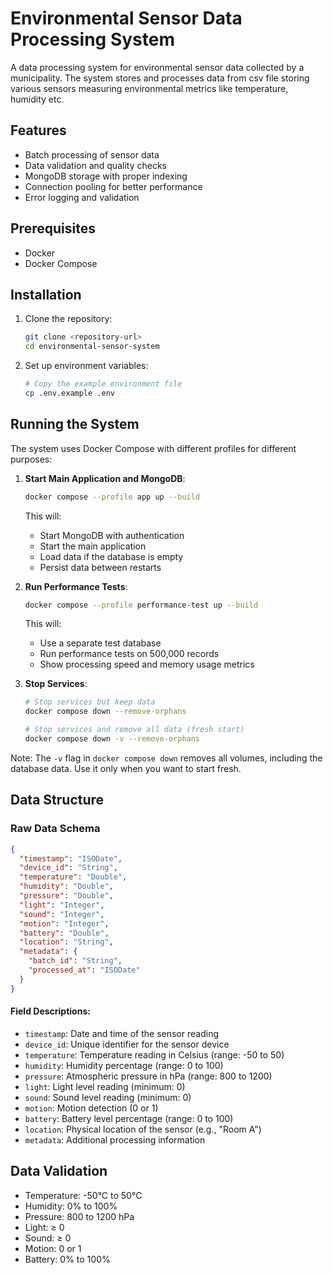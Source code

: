 # Environmental Sensor Data Processing System

A data processing system for environmental sensor data collected by a municipality. The system stores and processes data from csv file storing various sensors measuring environmental metrics like temperature, humidity etc.

## Features

- Batch processing of sensor data
- Data validation and quality checks
- MongoDB storage with proper indexing
- Connection pooling for better performance
- Error logging and validation


## Prerequisites

- Docker
- Docker Compose

## Installation

1. Clone the repository:
   ```bash
   git clone <repository-url>
   cd environmental-sensor-system
   ```

2. Set up environment variables:
   ```bash
   # Copy the example environment file
   cp .env.example .env
   ```

## Running the System

The system uses Docker Compose with different profiles for different purposes:

1. **Start Main Application and MongoDB**:
   ```bash
   docker compose --profile app up --build
   ```
   This will:
   - Start MongoDB with authentication
   - Start the main application
   - Load data if the database is empty
   - Persist data between restarts

2. **Run Performance Tests**:
   ```bash
   docker compose --profile performance-test up --build
   ```
   This will:
   - Use a separate test database
   - Run performance tests on 500,000 records
   - Show processing speed and memory usage metrics

3. **Stop Services**:
   ```bash
   # Stop services but keep data
   docker compose down --remove-orphans

   # Stop services and remove all data (fresh start)
   docker compose down -v --remove-orphans
   ```

Note: The `-v` flag in `docker compose down` removes all volumes, including the database data. Use it only when you want to start fresh.

## Data Structure

### Raw Data Schema
```json
{
  "timestamp": "ISODate",
  "device_id": "String",
  "temperature": "Double",
  "humidity": "Double",
  "pressure": "Double",
  "light": "Integer",
  "sound": "Integer",
  "motion": "Integer",
  "battery": "Double",
  "location": "String",
  "metadata": {
    "batch_id": "String",
    "processed_at": "ISODate"
  }
}
```

#### Field Descriptions:
- `timestamp`: Date and time of the sensor reading
- `device_id`: Unique identifier for the sensor device
- `temperature`: Temperature reading in Celsius (range: -50 to 50)
- `humidity`: Humidity percentage (range: 0 to 100)
- `pressure`: Atmospheric pressure in hPa (range: 800 to 1200)
- `light`: Light level reading (minimum: 0)
- `sound`: Sound level reading (minimum: 0)
- `motion`: Motion detection (0 or 1)
- `battery`: Battery level percentage (range: 0 to 100)
- `location`: Physical location of the sensor (e.g., "Room A")
- `metadata`: Additional processing information

## Data Validation

- Temperature: -50°C to 50°C
- Humidity: 0% to 100%
- Pressure: 800 to 1200 hPa
- Light: ≥ 0
- Sound: ≥ 0
- Motion: 0 or 1
- Battery: 0% to 100%
